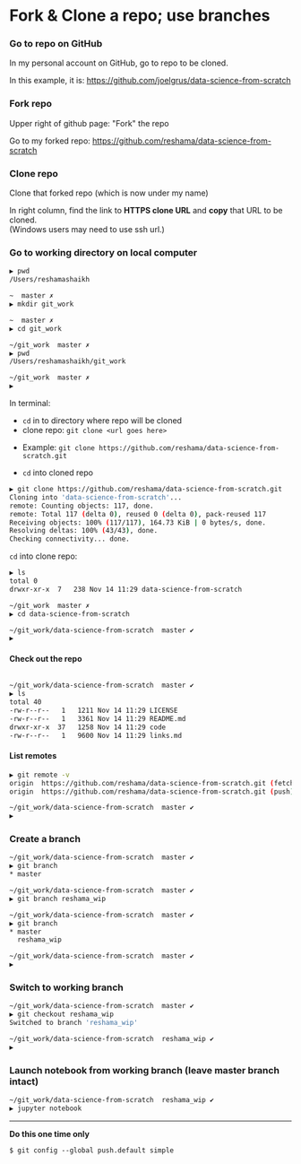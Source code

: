 # Fork & Clone a repo; use branches

### Go to repo on GitHub
In my personal account on GitHub, go to repo to be cloned.

In this example, it is:  https://github.com/joelgrus/data-science-from-scratch

### Fork repo
Upper right of github page:  "Fork" the repo

Go to my forked repo: https://github.com/reshama/data-science-from-scratch

 
### Clone repo
Clone that forked repo (which is now under my name)

In right column, find the link to **HTTPS clone URL** and **copy** that URL to be cloned.  
(Windows users may need to use ssh url.)  

### Go to working directory on local computer
```bash
▶ pwd
/Users/reshamashaikh

~  master ✗                                                                           ◒  
▶ mkdir git_work

~  master ✗                                                                           ◒  
▶ cd git_work

~/git_work  master ✗                                                                  ◒  
▶ pwd
/Users/reshamashaikh/git_work

~/git_work  master ✗                                                                  ◒  
▶ 
```



In terminal: 
* `cd` in to directory where repo will be cloned
* clone repo:   `git clone <url goes here>`
 - Example:  `git clone https://github.com/reshama/data-science-from-scratch.git`
* `cd` into cloned repo
```bash
▶ git clone https://github.com/reshama/data-science-from-scratch.git
Cloning into 'data-science-from-scratch'...
remote: Counting objects: 117, done.
remote: Total 117 (delta 0), reused 0 (delta 0), pack-reused 117
Receiving objects: 100% (117/117), 164.73 KiB | 0 bytes/s, done.
Resolving deltas: 100% (43/43), done.
Checking connectivity... done.
```

`cd` into clone repo:  
```bash
▶ ls
total 0
drwxr-xr-x  7   238 Nov 14 11:29 data-science-from-scratch

~/git_work  master ✗                                                                  ◒  
▶ cd data-science-from-scratch 

~/git_work/data-science-from-scratch  master ✔                                     498d  
▶ 
```

#### Check out the repo
```bash

~/git_work/data-science-from-scratch  master ✔                                     498d  
▶ ls
total 40
-rw-r--r--   1   1211 Nov 14 11:29 LICENSE
-rw-r--r--   1   3361 Nov 14 11:29 README.md
drwxr-xr-x  37   1258 Nov 14 11:29 code
-rw-r--r--   1   9600 Nov 14 11:29 links.md
```

#### List remotes
```bash
▶ git remote -v
origin	https://github.com/reshama/data-science-from-scratch.git (fetch)
origin	https://github.com/reshama/data-science-from-scratch.git (push)

~/git_work/data-science-from-scratch  master ✔                                     498d  
▶ 
```

### Create a branch
```bash
~/git_work/data-science-from-scratch  master ✔                                     498d  
▶ git branch
* master

~/git_work/data-science-from-scratch  master ✔                                     498d  
▶ git branch reshama_wip

~/git_work/data-science-from-scratch  master ✔                                     498d  
▶ git branch
* master
  reshama_wip

~/git_work/data-science-from-scratch  master ✔                                     498d  
▶ 
```

### Switch to working branch
```bash
~/git_work/data-science-from-scratch  master ✔                                     498d  
▶ git checkout reshama_wip
Switched to branch 'reshama_wip'

~/git_work/data-science-from-scratch  reshama_wip ✔                                498d  
▶ 
```

### Launch notebook from working branch (leave master branch intact)
```bash
~/git_work/data-science-from-scratch  reshama_wip ✔                                498d  
▶ jupyter notebook
```


---

**Do this one time only**

`$ git config --global push.default simple`




